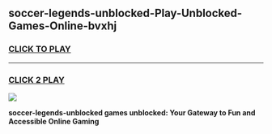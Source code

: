 
## soccer-legends-unblocked-Play-Unblocked-Games-Online-bvxhj
<h3>
<a href="https://premium76.site?title=soccer-legends-unblocked&ref=25A">CLICK TO PLAY</a></h3>
<hr>

<h3>
<a href="https://premium76.site?title=soccer-legends-unblocked&ref=25A">CLICK 2 PLAY</a>
  
</h3>

<a href="https://premium76.site?title=soccer-legends-unblocked&ref=25A"><img src="https://clearcache.store/games.png"></a>


**soccer-legends-unblocked games unblocked: Your Gateway to Fun and Accessible Online Gaming**
